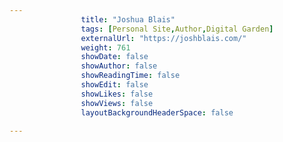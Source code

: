 ---
                title: "Joshua Blais"
                tags: [Personal Site,Author,Digital Garden]
                externalUrl: "https://joshblais.com/"
                weight: 761
                showDate: false
                showAuthor: false
                showReadingTime: false
                showEdit: false
                showLikes: false
                showViews: false
                layoutBackgroundHeaderSpace: false
                ---
